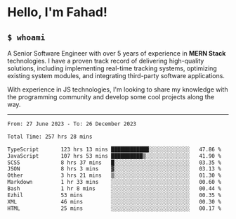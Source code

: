 <h1>Hello, I'm Fahad!</h1>

<h2><code>$ whoami</code></h2>

A Senior Software Engineer with over 5 years of experience in **MERN Stack** technologies. I have a proven track record of delivering high-quality solutions, including implementing real-time tracking systems, optimizing existing system modules, and integrating third-party software applications.

With experience in JS technologies, I'm looking to share my knowledge with the programming community and develop some cool projects along the way.

---

<!--START_SECTION:waka-->

```txt
From: 27 June 2023 - To: 26 December 2023

Total Time: 257 hrs 28 mins

TypeScript       123 hrs 13 mins ████████████░░░░░░░░░░░░░   47.86 %
JavaScript       107 hrs 53 mins ██████████▒░░░░░░░░░░░░░░   41.90 %
SCSS             8 hrs 37 mins   █░░░░░░░░░░░░░░░░░░░░░░░░   03.35 %
JSON             8 hrs 3 mins    ▓░░░░░░░░░░░░░░░░░░░░░░░░   03.13 %
Other            3 hrs 21 mins   ▒░░░░░░░░░░░░░░░░░░░░░░░░   01.30 %
Markdown         1 hr 33 mins    ░░░░░░░░░░░░░░░░░░░░░░░░░   00.60 %
Bash             1 hr 8 mins     ░░░░░░░░░░░░░░░░░░░░░░░░░   00.44 %
Ezhil            53 mins         ░░░░░░░░░░░░░░░░░░░░░░░░░   00.35 %
XML              46 mins         ░░░░░░░░░░░░░░░░░░░░░░░░░   00.30 %
HTML             25 mins         ░░░░░░░░░░░░░░░░░░░░░░░░░   00.17 %
```

<!--END_SECTION:waka-->

<!--
**heyFahad/heyFahad** is a ✨ _special_ ✨ repository because its `README.md` (this file) appears on your GitHub profile.

Here are some ideas to get you started:

- 🔭 I’m currently working on ...
- 🌱 I’m currently learning ...
- 👯 I’m looking to collaborate on ...
- 🤔 I’m looking for help with ...
- 💬 Ask me about ...
- 📫 How to reach me: ...
- 😄 Pronouns: ...
- ⚡ Fun fact: ...
-->
